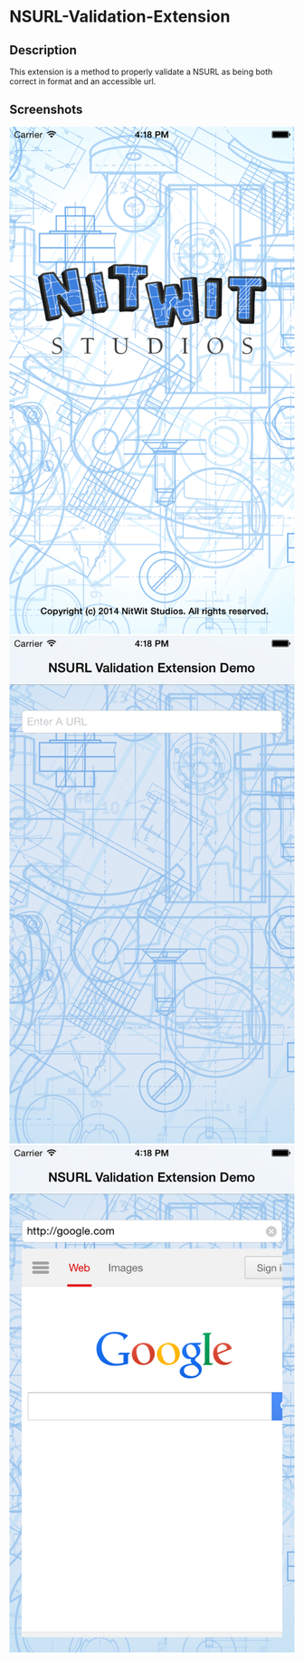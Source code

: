 NSURL-Validation-Extension
==========================

## Description
This extension is a method to properly validate a NSURL as being both correct in format and an accessible url.

## Screenshots
![alt tag](/Screenshots/Launch.png)
![alt tag](/Screenshots/Root.png)
![alt tag](/Screenshots/Valid-Url.png)